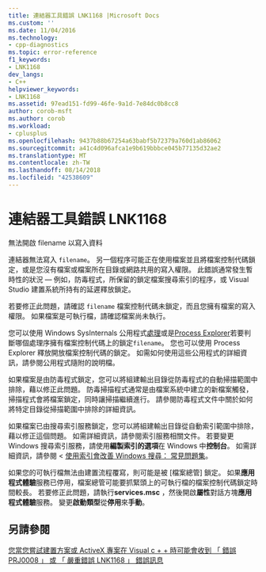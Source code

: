```yaml
---
title: 連結器工具錯誤 LNK1168 |Microsoft Docs
ms.custom: ''
ms.date: 11/04/2016
ms.technology:
- cpp-diagnostics
ms.topic: error-reference
f1_keywords:
- LNK1168
dev_langs:
- C++
helpviewer_keywords:
- LNK1168
ms.assetid: 97ead151-fd99-46fe-9a1d-7e84dc0b8cc8
author: corob-msft
ms.author: corob
ms.workload:
- cplusplus
ms.openlocfilehash: 9437b88b67254a63babf5b72379a760d1ab86062
ms.sourcegitcommit: a41c4d096afca1e9b619bbbce045b77135d32ae2
ms.translationtype: MT
ms.contentlocale: zh-TW
ms.lasthandoff: 08/14/2018
ms.locfileid: "42538609"
---
```

# <a name="linker-tools-error-lnk1168"></a>連結器工具錯誤 LNK1168
無法開啟 filename 以寫入資料  
  
 連結器無法寫入 `filename`。 另一個程序可能正在使用檔案並且將檔案控制代碼鎖定，或是您沒有檔案或檔案所在目錄或網路共用的寫入權限。 此錯誤通常發生暫時性的狀況 — 例如，防毒程式，所保留的鎖定檔案搜尋索引的程序，或 Visual Studio 建置系統所持有的延遲釋放鎖定。  
  
 若要修正此問題，請確認 `filename` 檔案控制代碼未鎖定，而且您擁有檔案的寫入權限。 如果檔案是可執行檔，請確認檔案尚未執行。  
  
 您可以使用 Windows SysInternals 公用程式[處理](http://technet.microsoft.com/sysinternals/bb896655.aspx)或是[Process Explorer](http://technet.microsoft.com/sysinternals/bb896653)若要判斷哪個處理序擁有檔案控制代碼上的鎖定`filename`。 您也可以使用 Process Explorer 釋放開放檔案控制代碼的鎖定。 如需如何使用這些公用程式的詳細資訊，請參閱公用程式隨附的說明檔。  
  
 如果檔案是由防毒程式鎖定，您可以將組建輸出目錄從防毒程式的自動掃描範圍中排除，藉以修正此問題。 防毒掃描程式通常是由檔案系統中建立的新檔案觸發，掃描程式會將檔案鎖定，同時讓掃描繼續進行。 請參閱防毒程式文件中關於如何將特定目錄從掃描範圍中排除的詳細資訊。  
  
 如果檔案已由搜尋索引服務鎖定，您可以將組建輸出目錄從自動索引範圍中排除，藉以修正這個問題。 如需詳細資訊，請參閱索引服務相關文件。 若要變更 Windows 搜尋索引服務，請使用**編製索引的選項**在 Windows 中**控制台**。 如需詳細資訊，請參閱 <<c0> [ 使用索引會改善 Windows 搜尋： 常見問題集](http://windows.microsoft.com/en-us/windows/improve-windows-searches-using-index-faq#1TC=windows-7)。  
  
 如果您的可執行檔無法由建置流程覆寫，則可能是被 [檔案總管] 鎖定。 如果**應用程式體驗**服務已停用，檔案總管可能要抓緊頭上的可執行檔的檔案控制代碼鎖定時間較長。 若要修正此問題，請執行**services.msc** ，然後開啟**屬性**對話方塊**應用程式體驗**服務。 變更**啟動類型**從**停用**來**手動**。  
  
## <a name="see-also"></a>另請參閱  
 [您當您嘗試建置方案或 ActiveX 專案在 Visual c + + 時可能會收到 「 錯誤 PRJ0008 」 或 「 嚴重錯誤 LNK1168 」 錯誤訊息](http://support.microsoft.com/kb/308358)
